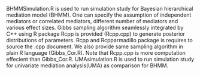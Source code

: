 BHMMSimulation.R is used to run simulation study for Bayesian hierarchical mediation model (BHMM). One can specify the assumption of independent mediators or correlated mediators, different number of mediators and various effect sizes. Gibbs sampling algorithm seamlessly integrated by C++ using R package Rcpp is provided (Rcpp.cpp) to generate posterior distributions of parameters. Rcpp and Rcpparmadillo package is requires to source the .cpp document. We also provide same sampling algorithm in plain R language (Gibbs_Cor.R). Note that Rcpp.cpp is more computation effecient than Gibbs_Cor.R. UMAsimulation.R is used to run simulation study for univariate mediation analysis(UMA) as comparison for BHMM.
